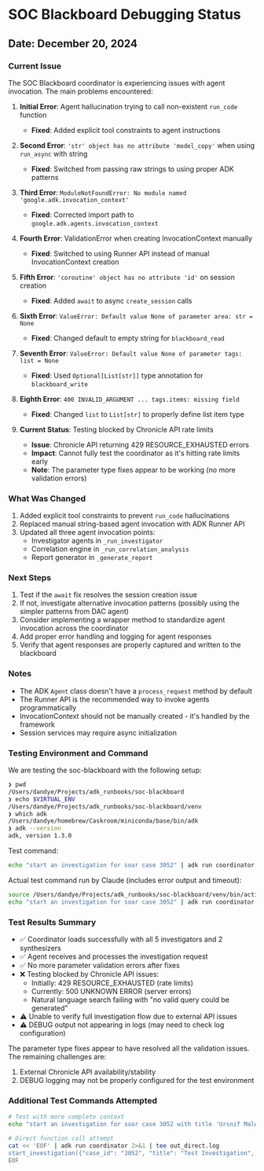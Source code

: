 # SOC Blackboard Debugging Status

## Date: December 20, 2024

### Current Issue
The SOC Blackboard coordinator is experiencing issues with agent invocation. The main problems encountered:

1. **Initial Error**: Agent hallucination trying to call non-existent `run_code` function
   - **Fixed**: Added explicit tool constraints to agent instructions

2. **Second Error**: `'str' object has no attribute 'model_copy'` when using `run_async` with string
   - **Fixed**: Switched from passing raw strings to using proper ADK patterns

3. **Third Error**: `ModuleNotFoundError: No module named 'google.adk.invocation_context'`
   - **Fixed**: Corrected import path to `google.adk.agents.invocation_context`

4. **Fourth Error**: ValidationError when creating InvocationContext manually
   - **Fixed**: Switched to using Runner API instead of manual InvocationContext creation

5. **Fifth Error**: `'coroutine' object has no attribute 'id'` on session creation
   - **Fixed**: Added `await` to async `create_session` calls

6. **Sixth Error**: `ValueError: Default value None of parameter area: str = None`
   - **Fixed**: Changed default to empty string for `blackboard_read`

7. **Seventh Error**: `ValueError: Default value None of parameter tags: list = None`
   - **Fixed**: Used `Optional[List[str]]` type annotation for `blackboard_write`

8. **Eighth Error**: `400 INVALID_ARGUMENT ... tags.items: missing field`
   - **Fixed**: Changed `list` to `List[str]` to properly define list item type

9. **Current Status**: Testing blocked by Chronicle API rate limits
   - **Issue**: Chronicle API returning 429 RESOURCE_EXHAUSTED errors
   - **Impact**: Cannot fully test the coordinator as it's hitting rate limits early
   - **Note**: The parameter type fixes appear to be working (no more validation errors)

### What Was Changed
1. Added explicit tool constraints to prevent `run_code` hallucinations
2. Replaced manual string-based agent invocation with ADK Runner API
3. Updated all three agent invocation points:
   - Investigator agents in `_run_investigator`
   - Correlation engine in `_run_correlation_analysis`
   - Report generator in `_generate_report`

### Next Steps
1. Test if the `await` fix resolves the session creation issue
2. If not, investigate alternative invocation patterns (possibly using the simpler patterns from DAC agent)
3. Consider implementing a wrapper method to standardize agent invocation across the coordinator
4. Add proper error handling and logging for agent responses
5. Verify that agent responses are properly captured and written to the blackboard

### Notes
- The ADK `Agent` class doesn't have a `process_request` method by default
- The Runner API is the recommended way to invoke agents programmatically
- InvocationContext should not be manually created - it's handled by the framework
- Session services may require async initialization

### Testing Environment and Command
We are testing the soc-blackboard with the following setup:
```bash
❯ pwd
/Users/dandye/Projects/adk_runbooks/soc-blackboard
❯ echo $VIRTUAL_ENV
/Users/dandye/Projects/adk_runbooks/soc-blackboard/venv
❯ which adk
/Users/dandye/homebrew/Caskroom/miniconda/base/bin/adk
❯ adk --version
adk, version 1.3.0
```

Test command:
```bash
echo "start an investigation for soar case 3052" | adk run coordinator | tee out.log
```

Actual test command run by Claude (includes error output and timeout):
```bash
source /Users/dandye/Projects/adk_runbooks/soc-blackboard/venv/bin/activate
echo "start an investigation for soar case 3052" | adk run coordinator 2>&1 | tee out_final.log
```

### Test Results Summary
- ✅ Coordinator loads successfully with all 5 investigators and 2 synthesizers
- ✅ Agent receives and processes the investigation request
- ✅ No more parameter validation errors after fixes
- ❌ Testing blocked by Chronicle API issues:
  - Initially: 429 RESOURCE_EXHAUSTED (rate limits)
  - Currently: 500 UNKNOWN ERROR (server errors)
  - Natural language search failing with "no valid query could be generated"
- ⚠️ Unable to verify full investigation flow due to external API issues
- ⚠️ DEBUG output not appearing in logs (may need to check log configuration)

The parameter type fixes appear to have resolved all the validation issues. The remaining challenges are:
1. External Chronicle API availability/stability
2. DEBUG logging may not be properly configured for the test environment

### Additional Test Commands Attempted
```bash
# Test with more complete context
echo "start an investigation for soar case 3052 with title 'Ursnif Malware Investigation' and priority critical" | adk run coordinator 2>&1 | tee out_final3.log

# Direct function call attempt
cat << 'EOF' | adk run coordinator 2>&1 | tee out_direct.log
start_investigation({"case_id": "3052", "title": "Test Investigation", "priority": "high", "initial_indicators": [], "data_sources": ["chronicle"], "investigation_type": "test"})
EOF
```